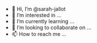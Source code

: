 - 👋 Hi, I’m @sarah-jallot
- 👀 I’m interested in ...
- 🌱 I’m currently learning ...
- 💞️ I’m looking to collaborate on ...
- 📫 How to reach me ...

<!---
sarah-jallot/sarah-jallot is a ✨ special ✨ repository because its `README.md` (this file) appears on your GitHub profile.
You can click the Preview link to take a look at your changes.
--->
